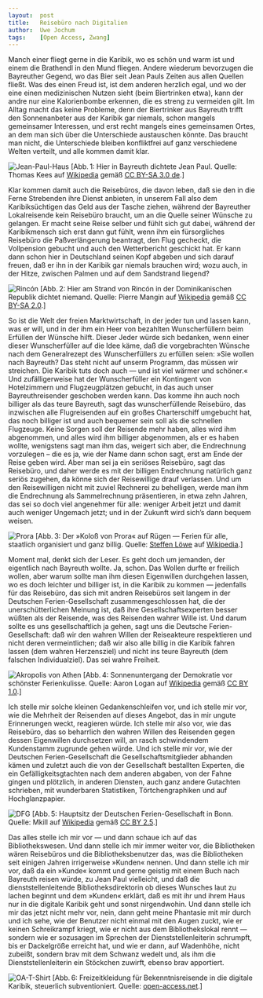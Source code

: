 ```yaml
---
layout:  post
title:   Reisebüro nach Digitalien
author:  Uwe Jochum
tags:    [Open Access, Zwang]
---
```


Manch einer fliegt gerne in die Karibik, wo es schön und warm ist
und einem die Brathendl in den Mund fliegen. Andere wiederum
bevorzugen die Bayreuther Gegend, wo das Bier seit Jean Pauls
Zeiten aus allen Quellen fließt. Was des einen Freud ist, ist dem
anderen herzlich egal, und wo der eine einen medizinischen Nutzen
sieht (beim Biertrinken etwa), kann der andre nur eine
Kalorienbombe erkennen, die es streng zu vermeiden gilt. Im
Alltag macht das keine Probleme, denn der Biertrinker aus
Bayreuth trifft den Sonnenanbeter aus der Karibik gar niemals,
schon mangels gemeinsamer Interessen, und erst recht mangels
eines gemeinsamen Ortes, an dem man sich über die Unterschiede
austauschen könnte. Das braucht man nicht, die Unterschiede
bleiben konfliktfrei auf ganz verschiedene Welten verteilt, und
alle kommen damit klar.

![Jean-Paul-Haus](https://upload.wikimedia.org/wikipedia/commons/thumb/d/db/Rollwenzelei.jpg/1280px-Rollwenzelei.jpg)
[Abb.&thinsp;1: Hier in Bayreuth dichtete Jean Paul. Quelle:
Thomas Kees auf
[Wikipedia](https://commons.wikimedia.org/wiki/File%3ARollwenzelei.jpg)
gemäß [CC BY-SA 3.0
de](http://creativecommons.org/licenses/by-sa/3.0/de/deed.en).]

Klar kommen damit auch die Reisebüros, die davon leben, daß sie
den in die Ferne Strebenden ihre Dienst anbieten, in unserem Fall
also dem Karibiksüchtigen das Geld aus der Tasche ziehen, während
der Bayreuther Lokalreisende kein Reisebüro braucht, um an die
Quelle seiner Wünsche zu gelangen. Er macht seine Reise selber
und fühlt sich gut dabei, während der Karibikmensch sich erst
dann gut fühlt, wenn ihm ein fürsorgliches Reisebüro die
Paßverlängerung beantragt, den Flug gecheckt, die Vollpension
gebucht und auch den Wetterbericht geschickt hat. Er kann dann
schon hier in Deutschland seinen Kopf abgeben und sich darauf
freuen, daß er ihn in der Karibik gar niemals brauchen wird; wozu
auch, in der Hitze, zwischen Palmen und auf dem Sandstrand
liegend?

![Rincón](https://upload.wikimedia.org/wikipedia/commons/f/f2/Playa_de_Rinc%C3%B3n%2C_en_la_Bah%C3%ADa_de_Rinc%C3%B3n%2C_Dominican_Republic.jpg)
[Abb.&thinsp;2: Hier am Strand von Rincón in der Dominikanischen
Republik dichtet niemand. Quelle: Pierre Mangin auf
[Wikipedia](https://commons.wikimedia.org/wiki/File%3APlaya_de_Rinc%C3%B3n%2C_en_la_Bah%C3%ADa_de_Rinc%C3%B3n%2C_Dominican_Republic.jpg)
gemäß [CC BY-SA
2.0](http://creativecommons.org/licenses/by-sa/2.0).]

So ist die Welt der freien Marktwirtschaft, in der jeder tun und
lassen kann, was er will, und in der ihm ein Heer von bezahlten
Wunscherfüllern beim Erfüllen der Wünsche hilft. Dieser Jeder
würde sich bedanken, wenn einer dieser Wunscherfüller auf die
Idee käme, daß die vorgebrachten Wünsche nach dem Generalrezept
des Wunscherfüllers zu erfüllen seien: »Sie wollen nach Bayreuth?
Das steht nicht auf unserm Programm, das müssen wir
streichen. Die Karibik tuts doch auch — und ist viel wärmer und
schöner.« Und zufälligerweise hat der Wunscherfüller ein
Kontingent von Hotelzimmern und Flugzeugplätzen gebucht, in das
auch unser Bayreuthreisender geschoben werden kann. Das komme ihn
auch noch billiger als das teure Bayreuth, sagt das
wunscherfüllende Reisebüro, das inzwischen alle Flugreisenden auf
ein großes Charterschiff umgebucht hat, das noch billiger ist und
auch bequemer sein soll als die schnellen Flugzeuge. Keine Sorgen
soll der Reisende mehr haben, alles wird ihm abgenommen, und
alles wird ihm billiger abgenommen, als er es haben wollte,
wenigstens sagt man ihm das, weigert sich aber, die Endrechnung
vorzulegen – die es ja, wie der Name dann schon sagt, erst am
Ende der Reise geben wird. Aber man sei ja ein seriöses
Reisebüro, sagt das Reisebüro, und daher werde es mit der
billigen Endrechnung natürlich ganz seriös zugehen, da könne sich
der Reisewillige drauf verlassen. Und um den Reisewilligen nicht
mit zuviel Rechnerei zu behelligen, werde man ihm die Endrechnung
als Sammelrechnung präsentieren, in etwa zehn Jahren, das sei so
doch viel angenehmer für alle: weniger Arbeit jetzt und damit
auch weniger Ungemach jetzt; und in der Zukunft wird sich’s dann
bequem weisen.

![Prora](https://upload.wikimedia.org/wikipedia/commons/thumb/1/1f/ProraSeeseite.jpg/1280px-ProraSeeseite.jpg)
[Abb.&thinsp;3: Der »Koloß von Prora« auf Rügen — Ferien für
alle, staatlich organisiert und ganz billig. Quelle: <a
href="https://de.wikipedia.org/wiki/User:Steffen_L%C3%B6we_Gera"
class="extiw" title="de:User:Steffen Löwe Gera">Steffen Löwe</a>
auf <a
href="https://commons.wikimedia.org/w/index.php?curid=215421">Wikipedia</a>.]

Moment mal, denkt sich der Leser. Es geht doch um jemanden, der
eigentlich nach Bayreuth wollte. Ja, schon. Das Wollen durfte er
freilich wollen, aber warum sollte man ihm diesen Eigenwillen
durchgehen lassen, wo es doch leichter und billiger ist, in die
Karibik zu kommen — jedenfalls für das Reisebüro, das sich mit
andren Reisebüros seit langem in der Deutschen
Ferien-Gesellschaft zusammengeschlossen hat, die der
unerschütterlichen Meinung ist, daß ihre Gesellschaftsexperten
besser wüßten als der Reisende, was des Reisenden wahrer Wille
ist. Und darum sollte es uns gesellschaftlich ja gehen, sagt uns
die Deutsche Ferien-Gesellschaft: daß wir den wahren Willen der
Reiseakteure respektieren und nicht deren vermeintlichen; daß wir
also alle billig in die Karibik fahren lassen (dem wahren
Herzensziel) und nicht ins teure Bayreuth (dem falschen
Individualziel). Das sei wahre Freiheit.

![Akropolis von Athen](https://upload.wikimedia.org/wikipedia/commons/3/38/Lightmatter_acropolis.jpg)
[Abb.&thinsp;4: Sonnenuntergang der Demokratie vor schönster
Ferienkulisse. Quelle: Aaron Logan auf
[Wikipedia](https://commons.wikimedia.org/wiki/File%3ALightmatter_acropolis.jpg)
gemäß [CC BY 1.0](http://creativecommons.org/licenses/by/1.0).]

Ich stelle mir solche kleinen Gedankenschleifen vor, und ich
stelle mir vor, wie die Mehrheit der Reisenden auf dieses
Angebot, das in mir ungute Erinnerungen weckt, reagieren
würde. Ich stelle mir also vor, wie das Reisebüro, das so
beharrlich den wahren Willen des Reisenden gegen dessen
Eigenwillen durchsetzen will, an rasch schwindendem Kundenstamm
zugrunde gehen würde. Und ich stelle mir vor, wie der Deutschen
Ferien-Gesellschaft die Gesellschaftsmitglieder abhanden kämen
und zuletzt auch die von der Gesellschaft bestallten Experten,
die ein Gefälligkeitsgtachten nach dem anderen abgaben, von der
Fahne gingen und plötzlich, in anderen Diensten, auch ganz andere
Gutachten schrieben, mit wunderbaren Statistiken,
Törtchengraphiken und auf Hochglanzpapier.

![DFG](https://upload.wikimedia.org/wikipedia/commons/thumb/4/4b/Gesch%C3%A4ftsstelle_der_Deutschen_Forschungsgemeinschaft_in_Bonn-Bad_Godesberg.jpg/1280px-Gesch%C3%A4ftsstelle_der_Deutschen_Forschungsgemeinschaft_in_Bonn-Bad_Godesberg.jpg)
[Abb.&thinsp;5: Hauptsitz der Deutschen Ferien-Gesellschaft in
Bonn. Quelle: Mkill auf <a
href="https://commons.wikimedia.org/w/index.php?curid=618226">Wikipedia</a>
gemäß [CC BY 2.5](http://creativecommons.org/licenses/by/2.5).]

Das alles stelle ich mir vor — und dann schaue ich auf das
Bibliothekswesen. Und dann stelle ich mir immer weiter vor, die
Bibliotheken wären Reisebüros und die Bibliotheksbenutzer das,
was die Bibliotheken seit einigen Jahren irrigerweise »Kunden«
nennen. Und dann stelle ich mir vor, daß da ein »Kunde« kommt und
gerne geistig mit einem Buch nach Bayreuth reisen würde, zu Jean
Paul vielleicht, und daß die dienststellenleitende
Bibliotheksdirektorin ob dieses Wunsches laut zu lachen beginnt
und dem »Kunden« erklärt, daß es mit ihr und ihrem Haus nur in
die digitale Karibik geht und sonst nirgendwohin. Und dann stelle
ich mir das jetzt nicht mehr vor, nein, dann geht meine Phantasie
mit mir durch und ich sehe, wie der Benutzer nicht einmal mit den
Augen zuckt, wie er keinen Schreikrampf kriegt, wie er nicht aus
dem Bibliothekslokal rennt — sondern wie er sozusagen im Sprechen
der Dienststellenleiterin schrumpft, bis er Dackelgröße erreicht
hat, und wie er dann, auf Wadenhöhe, nicht zubeißt, sondern brav
mit dem Schwanz wedelt und, als ihm die Dienststellenleiterin ein
Stöckchen zuwirft, ebenso brav apportiert.

![OA-T-Shirt](http://open-access.net/fileadmin/bilder/i-love-open-access-t-shirt-mann-4.png)
[Abb.&thinsp;6: Freizeitkleidung für Bekenntnisreisende in die
digitale Karibik, steuerlich subventioniert. Quelle:
[open-access.net](http://open-access.net/informationen-zu-open-access/).]

